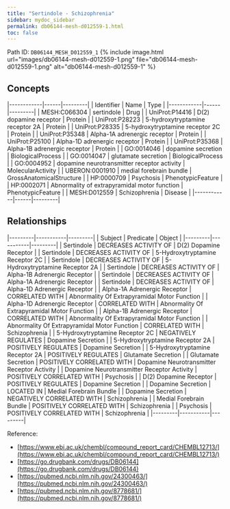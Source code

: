 ```yaml
---
title: "Sertindole - Schizophrenia"
sidebar: mydoc_sidebar
permalink: db06144-mesh-d012559-1.html
toc: false 
---
```



Path ID: `DB06144_MESH_D012559_1`
{% include image.html url="images/db06144-mesh-d012559-1.png" file="db06144-mesh-d012559-1.png" alt="db06144-mesh-d012559-1" %}

## Concepts

|------------|------|---------|
| Identifier | Name | Type    |
|------------|------|---------|
| MESH:C066304 | sertindole | Drug |
| UniProt:P14416 | D(2) dopamine receptor | Protein |
| UniProt:P28223 | 5-hydroxytryptamine receptor 2A | Protein |
| UniProt:P28335 | 5-hydroxytryptamine receptor 2C | Protein |
| UniProt:P35348 | Alpha-1A adrenergic receptor | Protein |
| UniProt:P25100 | Alpha-1D adrenergic receptor | Protein |
| UniProt:P35368 | Alpha-1B adrenergic receptor | Protein |
| GO:0014046 | dopamine secretion | BiologicalProcess |
| GO:0014047 | glutamate secretion | BiologicalProcess |
| GO:0004952 | dopamine neurotransmitter receptor activity | MolecularActivity |
| UBERON:0001910 | medial forebrain bundle | GrossAnatomicalStructure |
| HP:0000709 | Psychosis | PhenotypicFeature |
| HP:0002071 | Abnormality of extrapyramidal motor function | PhenotypicFeature |
| MESH:D012559 | Schizophrenia | Disease |
|------------|------|---------|

## Relationships

|---------|-----------|---------|
| Subject | Predicate | Object  |
|---------|-----------|---------|
| Sertindole | DECREASES ACTIVITY OF | D(2) Dopamine Receptor |
| Sertindole | DECREASES ACTIVITY OF | 5-Hydroxytryptamine Receptor 2C |
| Sertindole | DECREASES ACTIVITY OF | 5-Hydroxytryptamine Receptor 2A |
| Sertindole | DECREASES ACTIVITY OF | Alpha-1B Adrenergic Receptor |
| Sertindole | DECREASES ACTIVITY OF | Alpha-1A Adrenergic Receptor |
| Sertindole | DECREASES ACTIVITY OF | Alpha-1D Adrenergic Receptor |
| Alpha-1A Adrenergic Receptor | CORRELATED WITH | Abnormality Of Extrapyramidal Motor Function |
| Alpha-1D Adrenergic Receptor | CORRELATED WITH | Abnormality Of Extrapyramidal Motor Function |
| Alpha-1B Adrenergic Receptor | CORRELATED WITH | Abnormality Of Extrapyramidal Motor Function |
| Abnormality Of Extrapyramidal Motor Function | CORRELATED WITH | Schizophrenia |
| 5-Hydroxytryptamine Receptor 2C | NEGATIVELY REGULATES | Dopamine Secretion |
| 5-Hydroxytryptamine Receptor 2A | POSITIVELY REGULATES | Dopamine Secretion |
| 5-Hydroxytryptamine Receptor 2A | POSITIVELY REGULATES | Glutamate Secretion |
| Glutamate Secretion | POSITIVELY CORRELATED WITH | Dopamine Neurotransmitter Receptor Activity |
| Dopamine Neurotransmitter Receptor Activity | POSITIVELY CORRELATED WITH | Psychosis |
| D(2) Dopamine Receptor | POSITIVELY REGULATES | Dopamine Secretion |
| Dopamine Secretion | LOCATED IN | Medial Forebrain Bundle |
| Dopamine Secretion | NEGATIVELY CORRELATED WITH | Schizophrenia |
| Medial Forebrain Bundle | POSITIVELY CORRELATED WITH | Schizophrenia |
| Psychosis | POSITIVELY CORRELATED WITH | Schizophrenia |
|---------|-----------|---------|

Reference: 
  - [https://www.ebi.ac.uk/chembl/compound_report_card/CHEMBL12713/](https://www.ebi.ac.uk/chembl/compound_report_card/CHEMBL12713/)
  - [https://go.drugbank.com/drugs/DB06144](https://go.drugbank.com/drugs/DB06144)
  - [https://pubmed.ncbi.nlm.nih.gov/24300463/](https://pubmed.ncbi.nlm.nih.gov/24300463/)
  - [https://pubmed.ncbi.nlm.nih.gov/8778681/](https://pubmed.ncbi.nlm.nih.gov/8778681/)
